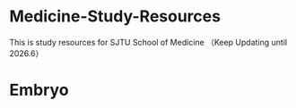 # Medicine-Study-Resources
This is study resources for SJTU School of Medicine （Keep Updating until 2026.6）
# Embryo
